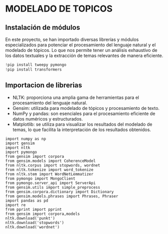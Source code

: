 # MODELADO DE TOPICOS
## Instalación de módulos
En este proyecto, se han importado diversas librerías y módulos especializados para potenciar el procesamiento del lenguaje natural y el modelado de tópicos. Lo que nos permite tener un análisis exhaustivo de los datos textuales y la extracción de temas relevantes de manera eficiente.

```python
!pip install tweepy pymongo
!pip install transformers
```

## Importacion de librerias

- NLTK: proporciona una amplia gama de herramientas para el procesamiento del lenguaje natural.
- Gensim: utilizada para modelado de tópicos y procesamiento de texto.
- NumPy y pandas: son esenciales para el procesamiento eficiente de datos numéricos y estructurados. 
- Matplotlib: se utiliza para visualizar los resultados del modelado de temas, lo que facilita la interpretación de los resultados obtenidos.
  
```pyhton
import numpy as np
import gensim
import nltk
import pymongo
from gensim import corpora
from gensim.models import CoherenceModel
from nltk.corpus import stopwords, wordnet
from nltk.tokenize import word_tokenize
from nltk.stem import WordNetLemmatizer
from pymongo import MongoClient
from pymongo.server_api import ServerApi
from gensim.utils import simple_preprocess
from gensim.corpora.dictionary import Dictionary
from gensim.models.phrases import Phrases, Phraser
import pandas as pd
import re
from pprint import pprint
from gensim import corpora,models
nltk.download('punkt')
nltk.download('stopwords')
nltk.download('wordnet')
```


